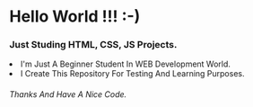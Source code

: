 <h1> Hello World !!! :-) </h1>
<h3>Just Studing <b> HTML, CSS, JS</b> Projects.</h3>

<li>I'm Just A Beginner Student In WEB Development World.</li>
<li>I Create This Repository For Testing And Learning Purposes.</li>
<h6>Thanks And Have A Nice Code.</h6>
